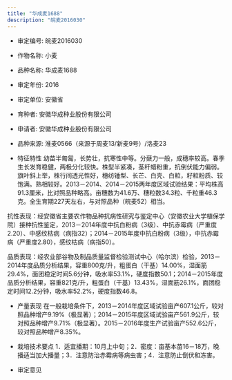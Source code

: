 ```yaml
---
title: "华成麦1688"
description: "皖麦2016030"
---
```

* 审定编号:  皖麦2016030

*  作物名称:  小麦

*  品种名称:  华成麦1688

*  审定年份:  2016

*  审定单位:  安徽省

* 育种者:  安徽华成种业股份有限公司

*  申请者:  安徽华成种业股份有限公司

*  品种来源:  淮麦0566（来源于周麦13/新麦9号）/洛麦23


*  特征特性
幼苗半匍匐，长势壮，抗寒性中等。分蘖力一般，成穗率较高。春季生长发育稳健，两极分化较快。株型半紧凑，茎秆蜡粉重，抗倒伏能力偏弱。旗叶斜上举，株行间透光性好，穗纺锤型、长芒、白壳、白粒，籽粒粉质、较饱满。熟相较好。2013－2014、2014－2015两年度区域试验结果：平均株高91.3厘米，比对照品种略高。亩穗数为41.6万、穗粒数34.3粒、千粒重46.3克。全生育期227天左右，与对照品种（皖麦52）相当。
抗性表现：经安徽省主要农作物品种抗病性研究与鉴定中心（安徽农业大学植保学院）接种抗性鉴定，2013－2014年度中抗白粉病（3级）、中抗赤霉病（严重度2.20）、中感纹枯病（病指32）；2014－2015年度中抗白粉病（3级），中抗赤霉病（严重度2.80），感纹枯病（病指50）。
品质表现：经农业部谷物及制品质量监督检验测试中心（哈尔滨）检验，2013－2014年度品质分析结果，容重800克/升，粗蛋白（干基）14.00%，湿面筋29.4%，面团稳定时间5.6分钟，吸水率53.1%，硬度指数50.1；2014－2015年度品质分析结果，容重821克/升，粗蛋白（干基）13.43%，湿面筋26.1%，面团稳定时间12.2分钟，吸水率52.2%，硬度指数46.8。


*  产量表现
在一般栽培条件下，2013－2014年度区域试验亩产607.1公斤，较对照品种增产9.19%（极显著）；2014－2015年度区域试验亩产561.9公斤，较对照品种增产9.71%（极显著）。2015－2016年度生产试验亩产552.6公斤，较对照品种增产8.35%。


*  栽培技术要点
1．适宜播期：10月上中旬；2．密度：亩基本苗16－18万，晚播适当加大播量；3．注意防治赤霉病等病虫害；4．注意防止倒伏和冻害。


*  审定意见

